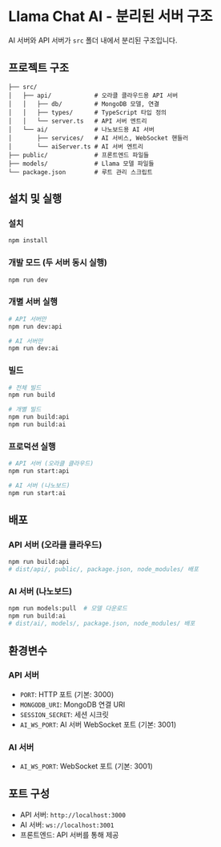 # Llama Chat AI - 분리된 서버 구조

AI 서버와 API 서버가 `src` 폴더 내에서 분리된 구조입니다.

## 프로젝트 구조

```
├── src/
│   ├── api/            # 오라클 클라우드용 API 서버
│   │   ├── db/         # MongoDB 모델, 연결
│   │   ├── types/      # TypeScript 타입 정의
│   │   └── server.ts   # API 서버 엔트리
│   └── ai/             # 나노보드용 AI 서버
│       ├── services/   # AI 서비스, WebSocket 핸들러
│       └── aiServer.ts # AI 서버 엔트리
├── public/             # 프론트엔드 파일들
├── models/             # Llama 모델 파일들
└── package.json        # 루트 관리 스크립트
```

## 설치 및 실행

### 설치
```bash
npm install
```

### 개발 모드 (두 서버 동시 실행)
```bash
npm run dev
```

### 개별 서버 실행
```bash
# API 서버만
npm run dev:api

# AI 서버만
npm run dev:ai
```

### 빌드
```bash
# 전체 빌드
npm run build

# 개별 빌드
npm run build:api
npm run build:ai
```

### 프로덕션 실행
```bash
# API 서버 (오라클 클라우드)
npm run start:api

# AI 서버 (나노보드)
npm run start:ai
```

## 배포

### API 서버 (오라클 클라우드)
```bash
npm run build:api
# dist/api/, public/, package.json, node_modules/ 배포
```

### AI 서버 (나노보드)
```bash
npm run models:pull  # 모델 다운로드
npm run build:ai
# dist/ai/, models/, package.json, node_modules/ 배포
```

## 환경변수

### API 서버
- `PORT`: HTTP 포트 (기본: 3000)
- `MONGODB_URI`: MongoDB 연결 URI
- `SESSION_SECRET`: 세션 시크릿
- `AI_WS_PORT`: AI 서버 WebSocket 포트 (기본: 3001)

### AI 서버
- `AI_WS_PORT`: WebSocket 포트 (기본: 3001)

## 포트 구성

- API 서버: `http://localhost:3000`
- AI 서버: `ws://localhost:3001`
- 프론트엔드: API 서버를 통해 제공